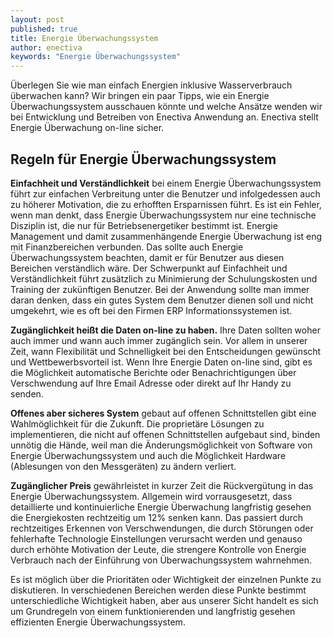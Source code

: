 ```yaml
---
layout: post
published: true
title: Energie Überwachungssystem
author: enectiva
keywords: "Energie Überwachungssystem"
---
```



Überlegen Sie wie man einfach Energien inklusive Wasserverbrauch überwachen kann? Wir bringen ein paar Tipps, wie ein Energie Überwachungssystem ausschauen könnte und welche Ansätze wenden wir bei Entwicklung und Betreiben von Enectiva Anwendung an. Enectiva stellt Energie Überwachung on-line sicher.
## Regeln für Energie Überwachungssystem
**Einfachheit und Verständlichkeit** bei einem Energie Überwachungssystem führt zur einfachen Verbreitung unter die Benutzer und infolgedessen auch zu höherer Motivation, die zu erhofften Ersparnissen führt. Es ist ein Fehler, wenn man denkt, dass Energie Überwachungssystem nur eine technische Disziplin ist, die nur für Betriebsenergetiker bestimmt ist. Energie Management und damit zusammenhängende Energie Überwachung ist eng mit Finanzbereichen verbunden. Das sollte auch Energie Überwachungssystem beachten, damit er für Benutzer aus diesen Bereichen verständlich wäre. Der Schwerpunkt auf Einfachheit und Verständlichkeit führt zusätzlich zu Minimierung der Schulungskosten und Training der zukünftigen Benutzer. Bei der Anwendung sollte man immer daran denken, dass ein gutes System dem Benutzer dienen soll und nicht umgekehrt, wie es oft bei den Firmen ERP Informationssystemen ist.

**Zugänglichkeit heißt die Daten on-line zu haben.** Ihre Daten sollten woher auch immer und wann auch immer zugänglich sein. Vor allem in unserer Zeit, wann Flexibilität und Schnelligkeit bei den Entscheidungen gewünscht und Wettbewerbsvorteil ist. Wenn Ihre Energie Daten on-line sind, gibt es die Möglichkeit automatische Berichte oder Benachrichtigungen über Verschwendung auf Ihre Email Adresse oder direkt auf Ihr Handy zu senden. 

**Offenes aber sicheres System** gebaut auf offenen Schnittstellen gibt eine Wahlmöglichkeit für die Zukunft. Die proprietäre Lösungen zu implementieren, die nicht auf offenen Schnittstellen aufgebaut sind, binden unnötig die Hände, weil man die Änderungsmöglichkeit von Software von Energie Überwachungssystem und auch die Möglichkeit Hardware (Ablesungen von den Messgeräten) zu ändern verliert.

**Zugänglicher Preis** gewährleistet in kurzer Zeit die Rückvergütung in das Energie Überwachungssystem. Allgemein wird vorrausgesetzt, dass detaillierte und kontinuierliche Energie Überwachung langfristig gesehen die Energiekosten rechtzeitig um 12% senken kann. Das passiert durch rechtzeitiges Erkennen von Verschwendungen, die durch Störungen oder fehlerhafte Technologie Einstellungen verursacht werden und genauso durch erhöhte Motivation der Leute, die strengere Kontrolle von Energie Verbrauch nach der Einführung von Überwachungssystem wahrnehmen.

Es ist möglich über die Prioritäten oder Wichtigkeit der einzelnen Punkte zu diskutieren. In verschiedenen Bereichen werden diese Punkte bestimmt unterschiedliche Wichtigkeit haben, aber aus unserer Sicht handelt es sich um Grundregeln von einem funktionierenden und langfristig gesehen effizienten Energie Überwachungssystem. 



